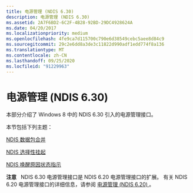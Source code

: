 ```yaml
---
title: 电源管理 (NDIS 6.30)
description: 电源管理 (NDIS 6.30)
ms.assetid: 2A7F6BD2-6C2F-4B28-92BD-29DC4928624A
ms.date: 04/20/2017
ms.localizationpriority: medium
ms.openlocfilehash: 4fe9ca7d115700c790e6d38549cebc5aee8d84c9
ms.sourcegitcommit: 29c2e6dd8a3de3c11822d990adf1edd774f8a136
ms.translationtype: MT
ms.contentlocale: zh-CN
ms.lasthandoff: 09/25/2020
ms.locfileid: "91229963"
---
```

# <a name="power-management-ndis-630"></a>电源管理 (NDIS 6.30)


本部分介绍了 Windows 8 中的 NDIS 6.30 引入的电源管理接口。

本节包括下列主题：

[NDIS 数据包合并](ndis-packet-coalescing.md)

[NDIS 选择性挂起](ndis-selective-suspend.md)

[NDIS 唤醒原因状态指示](overview-of-ndis-wake-reason-statue-indications.md)

**注意**   NDIS 6.30 电源管理接口是 NDIS 6.20 电源管理接口的扩展。 有关 NDIS 6.20 电源管理接口的详细信息，请参阅 [电源管理 (NDIS 6.20) ](power-management--ndis-6-20-.md)。

 

 

 





